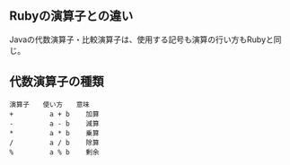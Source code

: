 ## Rubyの演算子との違い  
Javaの代数演算子・比較演算子は、使用する記号も演算の行い方もRubyと同じ。  
## 代数演算子の種類  
```
演算子　　使い方　　意味
+	      a + b    加算
-	      a - b    減算
*	      a * b    乗算
/	      a / b    除算
%	      a % b	   剰余
```
